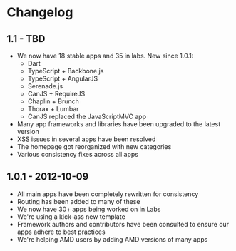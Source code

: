 # Changelog

## 1.1 - TBD

- We now have 18 stable apps and 35 in labs. New since 1.0.1:
    - Dart
    - TypeScript + Backbone.js
    - TypeScript + AngularJS
    - Serenade.js
    - CanJS + RequireJS
    - Chaplin + Brunch
    - Thorax + Lumbar
    - CanJS replaced the JavaScriptMVC app
- Many app frameworks and libraries have been upgraded to the latest version
- XSS issues in several apps have been resolved
- The homepage got reorganized with new categories
- Various consistency fixes across all apps

## 1.0.1 - 2012-10-09

- All main apps have been completely rewritten for consistency
- Routing has been added to many of these
- We now have 30+ apps being worked on in Labs
- We're using a kick-ass new template
- Framework authors and contributors have been consulted to ensure our apps adhere to best practices
- We're helping AMD users by adding AMD versions of many apps
